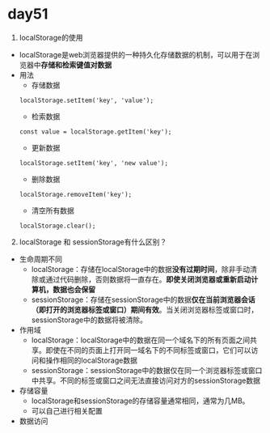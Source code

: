 # day51
1. localStorage的使用
- localStorage是web浏览器提供的一种持久化存储数据的机制，可以用于在浏览器中**存储和检索键值对数据**
- 用法
    - 存储数据
    ```
    localStorage.setItem('key', 'value');
    ```
    - 检索数据
    ```
    const value = localStorage.getItem('key');
    ```
    - 更新数据
    ```
    localStorage.setItem('key', 'new value');
    ```
    - 删除数据
    ```
    localStorage.removeItem('key');
    ```
    - 清空所有数据
    ```
    localStorage.clear();
    ```
2. localStorage 和 sessionStorage有什么区别？
- 生命周期不同
    - localStorage：存储在localStorage中的数据**没有过期时间**，除非手动清除或通过代码删除，否则数据将一直存在。**即使关闭浏览器或重新启动计算机，数据也会保留**
    - sessionStorage：存储在sessionStorage中的数据**仅在当前浏览器会话（即打开的浏览器标签或窗口）期间有效**。当关闭浏览器标签或窗口时，sessionStorage中的数据将被清除。
- 作用域
    - localStorage：localStorage中的数据在同一个域名下的所有页面之间共享。即使在不同的页面上打开同一域名下的不同标签或窗口，它们可以访问和操作相同的localStorage数据
    - sessionStorage：sessionStorage中的数据仅在同一个浏览器标签或窗口中共享。不同的标签或窗口之间无法直接访问对方的sessionStorage数据
- 存储容量
    - localStorage和sessionStorage的存储容量通常相同，通常为几MB。
    - 可以自己进行相关配置
- 数据访问

